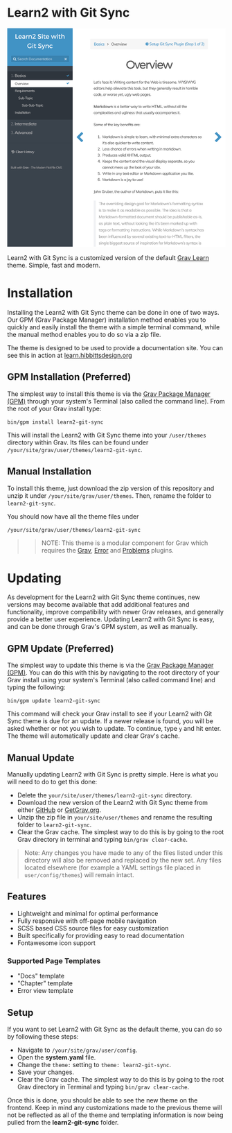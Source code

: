 # Learn2 with Git Sync

![Learn2 with Git Sync](screenshot.jpg)

Learn2 with Git Sync is a customized version of the default [Grav Learn](http://learn.getgrav.org) theme. Simple, fast and modern.

# Installation

Installing the Learn2 with Git Sync theme can be done in one of two ways. Our GPM (Grav Package Manager) installation method enables you to quickly and easily install the theme with a simple terminal command, while the manual method enables you to do so via a zip file.

The theme is designed to be used to provide a documentation site. You can see this in action at [learn.hibbittsdesign.org](http://learn.hibbittsdesign.org)

## GPM Installation (Preferred)

The simplest way to install this theme is via the [Grav Package Manager (GPM)](http://learn.getgrav.org/advanced/grav-gpm) through your system's Terminal (also called the command line).  From the root of your Grav install type:

    bin/gpm install learn2-git-sync

This will install the Learn2 with Git Sync theme into your `/user/themes` directory within Grav. Its files can be found under `/your/site/grav/user/themes/learn2-git-sync`.

## Manual Installation

To install this theme, just download the zip version of this repository and unzip it under `/your/site/grav/user/themes`. Then, rename the folder to `learn2-git-sync`.

You should now have all the theme files under

    /your/site/grav/user/themes/learn2-git-sync

>> NOTE: This theme is a modular component for Grav which requires the [Grav](http://github.com/getgrav/grav), [Error](https://github.com/getgrav/grav-theme-error) and [Problems](https://github.com/getgrav/grav-plugin-problems) plugins.

# Updating

As development for the Learn2 with Git Sync theme continues, new versions may become available that add additional features and functionality, improve compatibility with newer Grav releases, and generally provide a better user experience. Updating Learn2 with Git Sync is easy, and can be done through Grav's GPM system, as well as manually.

## GPM Update (Preferred)

The simplest way to update this theme is via the [Grav Package Manager (GPM)](http://learn.getgrav.org/advanced/grav-gpm). You can do this with this by navigating to the root directory of your Grav install using your system's Terminal (also called command line) and typing the following:

    bin/gpm update learn2-git-sync

This command will check your Grav install to see if your Learn2 with Git Sync theme is due for an update. If a newer release is found, you will be asked whether or not you wish to update. To continue, type `y` and hit enter. The theme will automatically update and clear Grav's cache.

## Manual Update

Manually updating Learn2 with Git Sync is pretty simple. Here is what you will need to do to get this done:

* Delete the `your/site/user/themes/learn2-git-sync` directory.
* Download the new version of the Learn2 with Git Sync theme from either [GitHub](https://github.com/hibbitts-design/grav-theme-learn2-git-sync) or [GetGrav.org](http://getgrav.org/downloads/themes#extras).
* Unzip the zip file in `your/site/user/themes` and rename the resulting folder to `learn2-git-sync`.
* Clear the Grav cache. The simplest way to do this is by going to the root Grav directory in terminal and typing `bin/grav clear-cache`.

> Note: Any changes you have made to any of the files listed under this directory will also be removed and replaced by the new set. Any files located elsewhere (for example a YAML settings file placed in `user/config/themes`) will remain intact.

## Features

* Lightweight and minimal for optimal performance
* Fully responsive with off-page mobile navigation
* SCSS based CSS source files for easy customization
* Built specifically for providing easy to read documentation
* Fontawesome icon support

### Supported Page Templates

* "Docs" template
* "Chapter" template
* Error view template


## Setup

If you want to set Learn2 with Git Sync as the default theme, you can do so by following these steps:

* Navigate to `/your/site/grav/user/config`.
* Open the **system.yaml** file.
* Change the `theme:` setting to `theme: learn2-git-sync`.
* Save your changes.
* Clear the Grav cache. The simplest way to do this is by going to the root Grav directory in Terminal and typing `bin/grav clear-cache`.

Once this is done, you should be able to see the new theme on the frontend. Keep in mind any customizations made to the previous theme will not be reflected as all of the theme and templating information is now being pulled from the **learn2-git-sync** folder.
